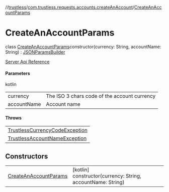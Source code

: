//[trustless](../../../index.md)/[com.trustless.requests.accounts.createAnAccount](../index.md)/[CreateAnAccountParams](index.md)

# CreateAnAccountParams

class [CreateAnAccountParams](index.md)constructor(currency: String, accountName: String) : [JSONParamsBuilder](../../com.trustless.params/-j-s-o-n-params-builder/index.md)

[Server Api Reference](https://developer.staq.io/docs/apis/accounts#/Accounts/Create%20an%20account)

#### Parameters

kotlin

| | |
|---|---|
| currency | The ISO 3 chars code of the account currency |
| accountName | Account name |

#### Throws

| |
|---|
| [TrustlessCurrencyCodeException](../../com.trustless.exceptions/-trustless-currency-code-exception/index.md) |
| [TrustlessAccountNameException](../../com.trustless.exceptions/-trustless-account-name-exception/index.md) |

## Constructors

| | |
|---|---|
| [CreateAnAccountParams](-create-an-account-params.md) | [kotlin]<br>constructor(currency: String, accountName: String) |
